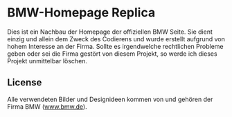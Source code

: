 # BMW-Homepage Replica

Dies ist ein Nachbau der Homepage der offiziellen BMW Seite. Sie dient einzig und allein dem Zweck des Codierens und wurde erstellt aufgrund von hohem Interesse an der Firma. Sollte es irgendwelche rechtlichen Probleme geben oder sei die Firma gestört von diesem Projekt, so werde ich dieses Projekt unmittelbar löschen.




## License

Alle verwendeten Bilder und Designideen kommen von und gehören der Firma BMW (www.bmw.de).

